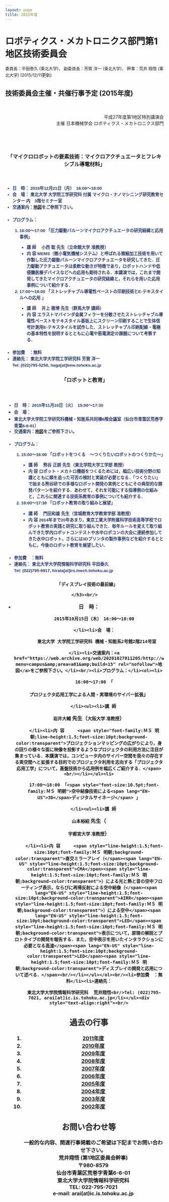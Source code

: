 ```yaml
---
layout: page
title: 2015年度
---
```

<h1><a name="TOC-1-"></a>ロボティクス・メカトロニクス部門第1地区技術委員会</h1>
<span style="font-size:13px;line-height:20px;text-align:right">                                                      委員長：平田泰久 (東北大学)， 副委員長：</span><span><span style="font-size:13px">芳賀 洋一</span></span><span style="line-height:20px;text-align:right;font-size:12.7272720336914px"> (東北大学)</span><span style="font-size:13px;line-height:20px;text-align:right">， 幹事：荒井 翔悟 (東北大学)          <span>    <span>    <span>    <span>    <span>    <span>    <span>    <span>    <span>    <span>    <span>    <span>    <span>    <span>    <span>    <span>    <span>    <span>    <span>    <span>    <span>    <span>    <span>    <span>    <span>    <span>    <span>    <span>    <span>    <span>    <span>    <span>    <span>    <span>    <span>    <span>    <span>    <span>   </span></span></span></span></span></span></span></span></span></span></span></span></span></span></span></span></span></span></span></span></span></span></span></span></span></span></span></span></span></span></span></span></span></span></span></span></span></span></span><span style="text-align:right;line-height:1.5;font-size:10pt;background-color:transparent">(2015/12/11更新)</span>
<h2><a name="TOC-2015-"></a>技術委員会主催・共催行事予定 (2015年度)</h2>
<br/>
<div>
<a name="01"></a></div>
<br/>
<div style="text-align:right">
	  平成27年度第1地区特別講演会<br/>
	  主催 日本機械学会 ロボティクス・メカトロニクス部門<br/>
</div><br/><h3 style="text-align:center"><a name="TOC-1"></a><br/></h3><h3 style="text-align:center"><a name="TOC--"></a>「マイクロロボットの要素技術：マイクロアクチュエータとフレキシブル導電材料」</h3><h3 style="text-align:center"><a name="TOC-2015-12-21-16:00-18:00-3-16:00-17:00-MEMS-17:00-18:00-E--E--Tel:-022-795-5250-haga-at-bme.tohoku.ac.jp"></a><br style="color:rgb(40,55,105);font-family:Lucida Grande,Lucida Sans Unicode,Arial,sans-serif;font-size:13.3333px;line-height:20px;text-align:left"/><ul style="color:rgb(40,55,105);font-family:Lucida Grande,Lucida Sans Unicode,Arial,sans-serif;font-size:13.3333px;line-height:20px;text-align:left"><li>日　時： 2015年12月21日（月）　16:00～18:00</li><li>会　場： 東北大学 大学院工学研究科 付属 マイクロ・ナノマシニング研究教育センター 内　3階セミナー室</li><li>交通案内：<a href="https://web.archive.org/web/20201027011205/http://www.eng.tohoku.ac.jp/map/?menu=campus&amp;area=a01&amp;build=14" rel="nofollow">地図</a>をご参照下さい。</li><br/><li>プログラム：</li><ol><li>16:00～17:00 「圧力駆動バルーンマイクロアクチュエータの研究経緯と応用事例」</li><ul><li>講 師　  小西 聡 先生（立命館大学<span style="font-size:10.5pt;font-family:ＭＳ 明朝"> 准教授</span>）</li><li>内 容     MEMS（微小電気機械システム）と呼ばれる微細加工技術を用いて作製した圧力駆動バルーンマイクロアクチュエータを研究してきた．圧力駆動アクチュエータは柔軟な動きが特徴であり，ロボットハンドや低侵襲医療デバイスなどへの応用も期待される．本講演では，これまで開発してきたマイクロアクチュエータの研究経緯と，それらを用いた応用事例について紹介する．<br/></li></ul><li>17:00～18:00 「ストレッチャブル導電性ペーストの印刷技術とE-テキスタイルへの応用 」</li><ul><li>講 師　  井上 雅博 先生（群馬大学 講師）</li><li>内 容     エラストマバインダ金属フィラーを分散させたストレッチャブル導電性ペーストをテキスタイル基板上にスクリーン印刷することで生体信号計測用E-テキスタイルを試作した．ストレッチャブル印刷配線・電極の基本特性を説明するとともに心電や筋電測定の課題について考察する．<br/></li></ul></ol><br/><li>参加費　：無料</li><li>連絡先： 東北大学大学院工学研究科  芳賀 洋一<br/>Tel: (022)795-5250, haga[at]bme.tohoku.ac.jp</li></ul></h3><h3 style="text-align:center"><a name="TOC--1"></a>「ロボットと教育」</h3><h3 style="text-align:center"><a name="TOC-2015-11-10-15:00-17:30-6-6-6-01-15:00-16:00-16:00-17:30-2014-20-3D-Tel:-022-795-6917-hirata-at-irs.mech.tohoku.ac.jp"></a><br style="color:rgb(40,55,105);font-family:Lucida Grande,Lucida Sans Unicode,Arial,sans-serif;font-size:13.3333px;line-height:20px;text-align:left"/><ul style="text-align:left"><li style="color:rgb(40,55,105);font-family:Lucida Grande,Lucida Sans Unicode,Arial,sans-serif;font-size:13.3333px;line-height:20px">日　時： 2015年11月10日（火）　15:00～17:30</li><li><font color="#283769" face="Lucida Grande, Lucida Sans Unicode, Arial, sans-serif"><span style="font-size:13.3333px;line-height:20px">会　場： </span></font></li><li><font color="#283769" face="Lucida Grande, Lucida Sans Unicode, Arial, sans-serif"><span style="font-size:13.3333px;line-height:20px">東北大学大学院工学研究科機械・知能系共同棟6階会議室</span></font><span style="font-size:13.3333px;line-height:20px;color:rgb(40,55,105);font-family:Lucida Grande,Lucida Sans Unicode,Arial,sans-serif;background-color:transparent">（仙台市青葉区荒巻字青葉6-6-01）</span></li><li style="color:rgb(40,55,105);font-family:Lucida Grande,Lucida Sans Unicode,Arial,sans-serif;font-size:13.3333px;line-height:20px">交通案内：<a href="https://web.archive.org/web/20201027011205/http://www.eng.tohoku.ac.jp/map/?menu=campus&amp;area=a01&amp;build=15" rel="nofollow">地図</a>をご参照下さい。</li><br/><li style="color:rgb(40,55,105);font-family:Lucida Grande,Lucida Sans Unicode,Arial,sans-serif;font-size:13.3333px;line-height:20px">プログラム：</li><ol style="color:rgb(40,55,105);font-family:Lucida Grande,Lucida Sans Unicode,Arial,sans-serif;font-size:13.3333px;line-height:20px"><li>15:00～16:00 「ロボットをつくる　～つくりたいロボットのつくりかた～」</li><ul><li>講 師　  熊谷 正朗 先生（東北学院大学工学部 教授）</li><li>内 容     ロボット・メカトロ機器をつくるためには，幅広い技術分野の知識とともに順を追った可否の検討と実装が必要となる．「つくりたい」で始まる熊谷研での多様なロボット開発の実例とともにその典型的な開発パターンを紹介する．あわせて，それを可能にする指導側の仕組みと，これらに関連する技術系教育の事例についても紹介する．<br/></li></ul><li>16:00～17:30 「ロボット教育の取り組みと展望」</li><ul><li>講 師　  門田和雄 先生（宮城教育大学教育学部 准教授）</li><li>内 容     2014年まで20年あまり，東京工業大学附属科学技術高等学校でロボット教育の実践と研究に取り組んできた．毎年ルールを変えて取り組んできた学内ロボットコンテストや水中ロボコンの大会に連続参加してきた水中ロボット，さらには3Dプリンタの製作事例などを紹介するとともに，今後のロボット教育を展望したい．<br/></li></ul></ol><br/><li style="color:rgb(40,55,105);font-family:Lucida Grande,Lucida Sans Unicode,Arial,sans-serif;font-size:13.3333px;line-height:20px">参加費　：無料</li><li style="color:rgb(40,55,105);font-family:Lucida Grande,Lucida Sans Unicode,Arial,sans-serif;font-size:13.3333px;line-height:20px">連絡先： 東北大学大学院情報科学研究科  平田泰久<br/>Tel: (022)795-6917, hirata[at]irs.mech.tohoku.ac.jp</li></ul></h3><h3 style="text-align:center"><a name="TOC--2"></a>
	  
	  「ディスプレイ技術の最前線」
	  
	</h3><br/>
<ul><li>日　時：
	    
		2015年10月15日（木）　16:00～18:00
	    
	    </li><li>会　場：
	    
	      東北大学 大学院工学研究科 機械・知能系2号館2階214号室
	    
	    </li><li>交通案内：<a href="https://web.archive.org/web/20201027011205/http://www.eng.tohoku.ac.jp/map/?menu=campus&amp;area=a01&amp;build=15" rel="nofollow">地図</a>をご参照下さい。</li><br/><li>プログラム：</li><ol><li>
		
		16:00～17:00 「









<span style="font-size:10.5pt;font-family:ＭＳ 明朝">プロジェクタ応用工学による人間・実環境のサイバー拡張</span>」
		
	      </li><ul><li>講 師　 









<span style="font-size:10.5pt;font-family:ＭＳ 明朝">岩井大輔</span> 先生（<span style="font-size:10.5pt;font-family:ＭＳ 明朝">大阪大学 准教授</span>）
		  
		</li><li>内 容     <span style="font-family:ＭＳ 明朝;line-height:1.5;font-size:10pt;background-color:transparent">プロジェクションマッピングの広がりにより，身の回りの様々な面に映像を投影するようなプロジェクタの利用方法に注目が集まっている．本講演では，コンピュータ内のサイバー空間を我々の存在する実空間へと拡張する目的でのプロジェクタ利用を志向する「プロジェクタ応用工学」について，基盤技術から応用例を幅広くご紹介する．</span><br/></li></ul><li>
		
		17:00～18:00 「<span style="font-size:10.5pt;font-family:ＭＳ 明朝">空中結像技術による<span lang="EN-US">3D</span>ディジタルサイネージ</span> 」
		
	      </li><ul><li>講 師　 









<span style="font-size:10.5pt;font-family:ＭＳ 明朝">山本裕紹</span> 先生（









<span style="font-size:10.5pt;font-family:ＭＳ 明朝">宇都宮大学 准教授</span>）
		  
		</li><li>内 容     <span style="line-height:1.5;font-size:10pt;font-family:ＭＳ 明朝;background-color:transparent">直交ミラーアレイ（</span><span lang="EN-US" style="line-height:1.5;font-size:10pt;background-color:transparent">CMA</span><span style="line-height:1.5;font-size:10pt;font-family:ＭＳ 明朝;background-color:transparent">）による光と熱と音の空中フローティング表示，ならびに再帰反射による空中結像（</span><span lang="EN-US" style="line-height:1.5;font-size:10pt;background-color:transparent">AIRR</span><span style="line-height:1.5;font-size:10pt;font-family:ＭＳ 明朝;background-color:transparent">）による空中</span><span lang="EN-US" style="line-height:1.5;font-size:10pt;background-color:transparent">LED</span><span style="line-height:1.5;font-size:10pt;font-family:ＭＳ 明朝;background-color:transparent">表示について，原理の解説とプロトタイプの開発を報告する．また，空中表示を用いたインタラクションに必要となる高速</span><span lang="EN-US" style="line-height:1.5;font-size:10pt;background-color:transparent">LED</span><span style="line-height:1.5;font-size:10pt;font-family:ＭＳ 明朝;background-color:transparent">ディスプレイの開発と応用について述べる．</span><br/></li></ul></ol><br/><li>参加費　：無料</li><li>連絡先：
	    
	    東北大学大学院情報科学研究科  荒井翔悟<br/>Tel: (022)795-7021, arai[at]ic.is.tohoku.ac.jp</li></ul><div style="text-align:right"><br/>
</div>
<h2><a name="TOC--3"></a>過去の行事</h2>
<ol><li><a href="https://web.archive.org/web/20201027011205/https://sites.google.com/site/robomech02/home/2011nendo">2011年度</a></li><li><a href="https://web.archive.org/web/20201027011205/https://sites.google.com/site/robomech02/home/2010nendo">2010年度</a></li><li><a href="https://web.archive.org/web/20201027011205/https://sites.google.com/site/robomech02/home/2009nendo">2009年度</a></li><li><a href="https://web.archive.org/web/20201027011205/https://sites.google.com/site/robomech02/home/2008nendo">2008年度</a></li><li><a href="https://web.archive.org/web/20201027011205/https://sites.google.com/site/robomech02/home/2007nendo">2007年度</a></li><li><a href="https://web.archive.org/web/20201027011205/https://sites.google.com/site/robomech02/home/2006nendo">2006年度</a></li><li><a href="https://web.archive.org/web/20201027011205/https://sites.google.com/site/robomech02/home/2005nendo">2005年度</a></li><li><a href="https://web.archive.org/web/20201027011205/https://sites.google.com/site/robomech02/home/2004nendo">2004年度</a></li><li><a href="https://web.archive.org/web/20201027011205/https://sites.google.com/site/robomech02/home/2003nendo">2003年度</a></li><li><a href="https://web.archive.org/web/20201027011205/https://sites.google.com/site/robomech02/home/2002nendo">2002年度</a><br/>
</li></ol>
<h2><a name="TOC--4"></a>お問い合わせ等</h2>
<ul>
      一般的な内容、関連行事掲載のご希望は下記までお問い合わせ下さい。 <br/><div>荒井翔悟 (第1地区委員会幹事)<br/>
	〒980-8579<br/>
	仙台市青葉区荒巻字青葉6-6-01<br/>
	東北大学大学院情報科学研究科<br/>
	TEL: 022-795-7021<br/>
	e-mail: arai(at)ic.is.tohoku.ac.jp 
      </div></ul>
